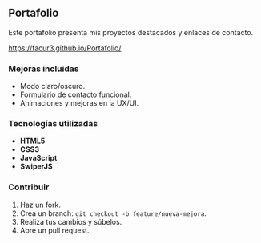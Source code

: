## Portafolio

Este portafolio presenta mis proyectos destacados y enlaces de contacto.

https://facur3.github.io/Portafolio/

### Mejoras incluidas
- Modo claro/oscuro.
- Formulario de contacto funcional.
- Animaciones y mejoras en la UX/UI.

### Tecnologías utilizadas
- **HTML5**
- **CSS3**
- **JavaScript**
- **SwiperJS**

### Contribuir
1. Haz un fork.
2. Crea un branch: `git checkout -b feature/nueva-mejora`.
3. Realiza tus cambios y súbelos.
4. Abre un pull request.

